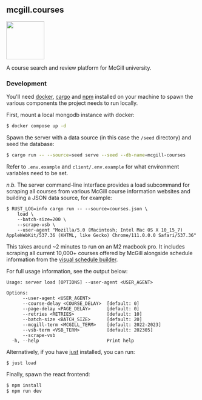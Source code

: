 ## mcgill.courses

<div>
  <img width='100px' src='https://user-images.githubusercontent.com/31192478/235252457-6364a167-29d7-4b24-96f5-db73c38209e8.png'>
</div>

A course search and review platform for McGill university.

### Development

You'll need [docker](https://www.docker.com/),
[cargo](https://doc.rust-lang.org/cargo/) and [npm](https://www.npmjs.com/)
installed on your machine to spawn the various components the project needs to
run locally.

First, mount a local mongodb instance with docker:

```bash
$ docker compose up -d
```

Spawn the server with a data source (in this case the `/seed` directory) and
seed the database:

```bash
$ cargo run -- --source=seed serve --seed --db-name=mcgill-courses
```

Refer to `.env.example` and `client/.env.example` for what environment variables
need to be set.

_n.b._ The server command-line interface provides a load subcommand for scraping
all courses from various McGill course information websites and building a JSON
data source, for example:

```
$ RUST_LOG=info cargo run -- --source=courses.json \
    load \
    --batch-size=200 \
    --scrape-vsb \
    --user-agent "Mozilla/5.0 (Macintosh; Intel Mac OS X 10_15_7) AppleWebKit/537.36 (KHTML, like Gecko) Chrome/111.0.0.0 Safari/537.36"
```

This takes around ~2 minutes to run on an M2 macbook pro. It includes scraping
all current 10,000+ courses offered by McGill alongside schedule information
from the [visual schedule builder](https://vsb.mcgill.ca).

For full usage information, see the output below:

```present just run load --help
Usage: server load [OPTIONS] --user-agent <USER_AGENT>

Options:
      --user-agent <USER_AGENT>
      --course-delay <COURSE_DELAY>  [default: 0]
      --page-delay <PAGE_DELAY>      [default: 0]
      --retries <RETRIES>            [default: 10]
      --batch-size <BATCH_SIZE>      [default: 20]
      --mcgill-term <MCGILL_TERM>    [default: 2022-2023]
      --vsb-term <VSB_TERM>          [default: 202305]
      --scrape-vsb
  -h, --help                         Print help
```

Alternatively, if you have [just](https://github.com/casey/just) installed, you
can run:

```
$ just load
```

Finally, spawn the react frontend:

```bash
$ npm install
$ npm run dev
```
